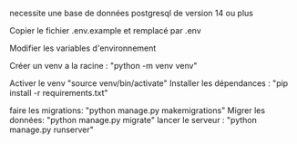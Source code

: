 necessite une base de données postgresql de version 14 ou plus

Copier le fichier .env.example et remplacé par .env

Modifier les variables d'environnement

Créer un venv a la racine : "python -m venv venv"

Activer le venv "source venv/bin/activate"
Installer les dépendances : "pip install -r requirements.txt"

faire les migrations: "python manage.py makemigrations"
Migrer les données: "python manage.py migrate"
lancer le serveur : "python manage.py runserver"